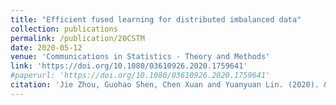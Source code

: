 ```yaml
---
title: "Efficient fused learning for distributed imbalanced data"
collection: publications
permalink: /publication/20CSTM
date: 2020-05-12
venue: 'Communications in Statistics - Theory and Methods'
link: 'https://doi.org/10.1080/03610926.2020.1759641'
#paperurl: 'https://doi.org/10.1080/03610926.2020.1759641'
citation: 'Jie Zhou, Guohao Shen, Chen Xuan and Yuanyuan Lin. (2020). &quot;Efficient fused learning for distributed imbalanced data. &quot; <i>Communications in Statistics - Theory and Methods.</i>'
---
```

